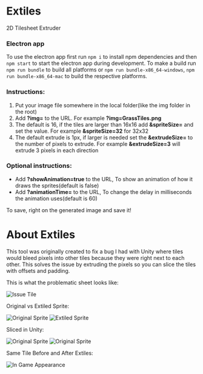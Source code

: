 # Extiles
2D Tilesheet Extruder

### Electron app
To use the electron app first run `npm i` to install npm dependencies and then `npm start` to start the electron app during development. To make a build run `npm run bundle` to build all platforms or `npm run bundle-x86_64-windows`, `npm run bundle-x86_64-mac` to build the respective platforms. 

### Instructions:
1. Put your image file somewhere in the local folder(like the img folder in the root)
2. Add **?img=** to the URL. For example **?img=GrassTiles.png**
3. The default is 16, if the tiles are larger than 16x16 add **&spriteSize=** and set the value. For example **&spriteSize=32** for 32x32
4. The default extrude is 1px, if larger is needed set the **&extrudeSize=** to the number of pixels to extrude. For example **&extrudeSize=3** will extrude 3 pixels in each direction

### Optional instructions:
* Add **?showAnimation=true** to the URL, To show an animation of how it draws the sprites(default is false)
* Add **?animationTime=** to the URL, To change the delay in milliseconds the animation uses(default is 60)

To save, right on the generated image and save it!

# About Extiles
This tool was originally created to fix a bug I had with Unity where tiles would bleed pixels into other tiles because they were right next to each other. This solves the issue by extruding the pixels so you can slice the tiles with offsets and padding.

This is what the problematic sheet looks like:

![Issue Tile](https://i.imgur.com/E3Y3zHH.png "Optional title")

Original vs Extiled Sprite:

![Original Sprite](https://i.imgur.com/R2aNmrY.png)
![Extiled Sprite](https://i.imgur.com/zhw4tCy.png)

Sliced in Unity:

![Original Sprite](https://i.imgur.com/w3emAou.png)
![Original Sprite](https://i.imgur.com/vWuh6ef.png)

Same Tile Before and After Extiles:

![In Game Appearance](https://i.imgur.com/zaeAYhs.png "Optional title")
